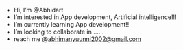 -  Hi, I’m @Abhidart
-  I’m interested in App development, Artificial intelligence!!!
-  I’m currently learning App development!!
-  I’m looking to collaborate in ......
-  reach me @abhimanyuunni2002@gmail.com

<!---
Abhidart/Abhidart is a ✨ special ✨ repository because its `README.md` (this file) appears on your GitHub profile.
You can click the Preview link to take a look at your changes.
--->
